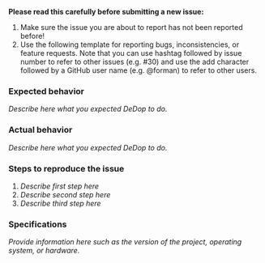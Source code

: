 **Please read this carefully before submitting a new issue:**

1. Make sure the issue you are about to report has not been reported before! 
2. Use the following template for reporting bugs, inconsistencies, or feature 
   requests. Note that you can use hashtag followed by issue number to refer 
   to other issues (e.g. #30) and use the add character followed by a GitHub 
   user name (e.g. @forman) to refer to other users.   

### Expected behavior

*Describe here what you expected DeDop to do.*

### Actual behavior

*Describe here what you expected DeDop to do.*

### Steps to reproduce the issue

1. *Describe first step here* 
2. *Describe second step here* 
3. *Describe third step here* 

### Specifications 

*Provide information here such as the version of the project, operating system, 
or hardware.*